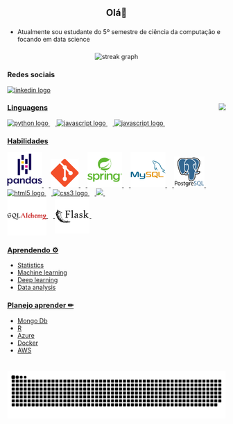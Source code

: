<h2 align="center">Olá👋</h2>

###
- Atualmente sou estudante do 5º semestre de ciência da computação e focando em data science

<div align="center">



###
  
</div>
<div align="center">
  <img src="https://streak-stats.demolab.com?user=melltl&locale=en&mode=daily&theme=dracula&hide_border=false&border_radius=5&order=3" height="150" alt="streak graph"  />
</div>

### Redes sociais
<div align="left">
  <a href="https://www.linkedin.com/in/mel-le%C3%A3o-a69629244/">
  
  <img src="https://img.shields.io/static/v1?message=LinkedIn&logo=linkedin&label=&color=0077B5&logoColor=white&labelColor=&style=for-the-badge" height="35" alt="linkedin logo"  />
</div>


###

<img align="right" height="150" src="https://i.pinimg.com/originals/74/34/57/743457785e7543fd62c51e59dcf853d9.gif"  />

### Linguagens

<div align="left">
   <img src="https://cdn.jsdelivr.net/gh/devicons/devicon/icons/python/python-original.svg" height="50" alt="python logo"  />
  <img width="12" />
  <img src="https://cdn.jsdelivr.net/gh/devicons/devicon/icons/javascript/javascript-original.svg" height="45" alt="javascript logo"  />
  <img width="12" />
  <img src="https://cdn.jsdelivr.net/gh/devicons/devicon/icons/java/java-original.svg" height="50" alt="javascript logo"  />
  <img width="12" />
  
  
</div>

### Habilidades

<div align="left">
   <img src="https://github.com/devicons/devicon/blob/v2.16.0/icons/pandas/pandas-original-wordmark.svg" height="80" alt="javascript logo"  />
  <img width="12" />
   
  <img src="https://github.com/devicons/devicon/blob/v2.16.0/icons/git/git-original.svg" height="65" />
   <img width="12" />
  <img src="https://github.com/devicons/devicon/blob/v2.16.0/icons/spring/spring-original-wordmark.svg" height="80" />
   <img width="12" />
  <img src="https://github.com/devicons/devicon/blob/v2.16.0/icons/mysql/mysql-original-wordmark.svg" height="80" />
   <img width="12" />
  <img src="https://github.com/devicons/devicon/blob/v2.16.0/icons/postgresql/postgresql-original-wordmark.svg" height="70" />
   <img width="12" />
   <img src="https://cdn.jsdelivr.net/gh/devicons/devicon/icons/html5/html5-original.svg" height="40" alt="html5 logo"  />
  <img width="12" />
  <img src="https://cdn.jsdelivr.net/gh/devicons/devicon/icons/css3/css3-original.svg" height="40" alt="css3 logo"  />
  <img width="12" />
  <img src="https://seaborn.pydata.org/_images/logo-wide-lightbg.svg" height="40"  />
  <img width="12" />    
    <br>
   <img src="https://github.com/devicons/devicon/blob/v2.16.0/icons/sqlalchemy/sqlalchemy-original-wordmark.svg" height="90"  align='center'/>
   <img width="12" />
   
  <img src="https://github.com/devicons/devicon/blob/v2.16.0/icons/flask/flask-original-wordmark.svg" height="80"  align='center' />
    <img width="12" />
    
  
</div>

### Aprendendo ⚙

<div align="left">

  
  - Statistics
  - Machine learning
  - Deep learning
  - Data analysis

</div>


### Planejo aprender ✏


<div align="left">


  
  - Mongo Db
  - R
  - Azure
  - Docker
  - AWS
    
  
</div>

###




<br clear="both">

<img src="https://raw.githubusercontent.com/platane/snk/output/github-contribution-grid-snake-dark.svg" alt="Snake animation" />

###





